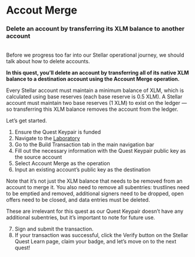 # Accout Merge
### Delete an account by transferring its XLM balance to another account
<br>
Before we progress too far into our Stellar operational journey, we should talk about how to delete accounts.

**In this quest, you’ll delete an account by transferring all of its native XLM balance to a destination account using the Account Merge operation.**

Every Stellar account must maintain a minimum balance of XLM, which is calculated using base reserves (each base reserve is 0.5 XLM). A Stellar account must maintain two base reserves (1 XLM) to exist on the ledger — so transferring this XLM balance removes the account from the ledger.

Let’s get started.

1. Ensure the Quest Keypair is funded
2. Navigate to the [Laboratory](https://laboratory.stellar.org/#account-creator?network=test)
3. Go to the Build Transaction tab in the main navigation bar
4. Fill out the necessary information with the Quest Keypair public key as the source account
5. Select Account Merge as the operation
6. Input an existing account’s public key as the destination

Note that it’s not just the XLM balance that needs to be removed from an account to merge it. You also need to remove all subentries: trustlines need to be emptied and removed, additional signers need to be dropped, open offers need to be closed, and data entries must be deleted.

These are irrelevant for this quest as our Quest Keypair doesn’t have any additional subentries, but it’s important to note for future use.

7. Sign and submit the transaction.
8. If your transaction was successful, click the Verify button on the Stellar Quest Learn page, claim your badge, and let’s move on to the next quest!